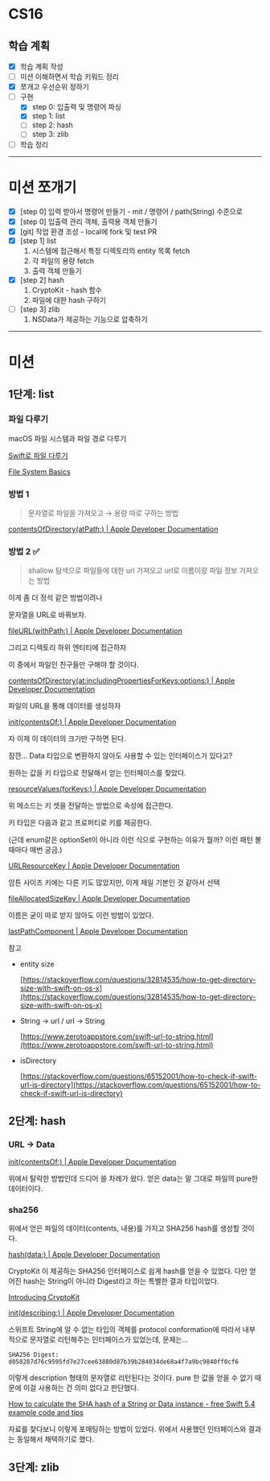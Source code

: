 # CS16

## 학습 계획

- [x]  학습 계획 작성
- [ ]  미션 이해하면서 학습 키워드 정리
- [x]  쪼개고 우선순위 정하기
- [ ]  구현
    - [x]  step 0: 입출력 및 명령어 파싱
    - [x]  step 1: list
    - [ ]  step 2: hash
    - [ ]  step 3: zlib
- [ ]  학습 정리

---

# 미션 쪼개기

- [x]  [step 0] 입력 받아서 명령어 만들기 - mit / 명령어 / path(String) 수준으로
- [x]  [step 0] 입출력 관리 객체, 출력용 객체 만들기
- [x]  [git] 작업 환경 조성 - local에 fork 및 test PR
- [x]  [step 1] list
    1. 시스템에 접근해서 특정 디렉토리의 entity 목록 fetch
    2. 각 파일의 용량 fetch
    3. 출력 객체 만들기
- [x]  [step 2] hash
    1. CryptoKit - hash 함수
    2. 파일에 대한 hash 구하기
- [ ]  [step 3] zlib
    1. NSData가 제공하는 기능으로 압축하기

---

# 미션

## 1단계: list

### 파일 다루기

macOS 파일 시스템과 파일 경로 다루기

[Swift로 파일 다루기](https://hcn1519.github.io/articles/2017-07/swift_file_manager)

[File System Basics](https://developer.apple.com/library/archive/documentation/FileManagement/Conceptual/FileSystemProgrammingGuide/FileSystemOverview/FileSystemOverview.html#//apple_ref/doc/uid/TP40010672-CH2-SW2)

### 방법 1

> 문자열로 파일을 가져오고 → 용량 따로 구하는 방법
> 

[contentsOfDirectory(atPath:) | Apple Developer Documentation](https://developer.apple.com/documentation/foundation/filemanager/1414584-contentsofdirectory)

### 방법 2 ✅

> shallow 탐색으로 파일들에 대한 url 가져오고 url로 이름이랑 파일 정보 가져오는 방법
> 

이게 좀 더 정석 같은 방법이려나

문자열을 URL로 바꿔보자.

[fileURL(withPath:) | Apple Developer Documentation](https://developer.apple.com/documentation/foundation/nsurl/1410828-fileurl)

그리고 디렉토리 하위 엔티티에 접근하자

이 중에서 파일인 친구들만 구해야 할 것이다.

[contentsOfDirectory(at:includingPropertiesForKeys:options:) | Apple Developer Documentation](https://developer.apple.com/documentation/foundation/filemanager/1413768-contentsofdirectory)

파일의 URL을 통해 데이터를 생성하자

[init(contentsOf:) | Apple Developer Documentation](https://developer.apple.com/documentation/foundation/nsdata/1413892-init)

자 이제 이 데이터의 크기만 구하면 된다.

잠깐… Data 타입으로 변환하지 않아도 사용할 수 있는 인터페이스가 있다고?

원하는 값을 키 타입으로 전달해서 얻는 인터페이스를 찾았다.

[resourceValues(forKeys:) | Apple Developer Documentation](https://developer.apple.com/documentation/foundation/url/1780058-resourcevalues)

위 메소드는 키 셋을 전달하는 방법으로 속성에 접근한다.

키 타입은 다음과 같고 프로퍼티로 키를 제공한다.

(근데 enum같은 optionSet이 아니라 이런 식으로 구현하는 이유가 뭘까? 이런 패턴 볼 때마다 매번 궁금.)

[URLResourceKey | Apple Developer Documentation](https://developer.apple.com/documentation/foundation/urlresourcekey)

암튼 사이즈 키에는 다른 키도 많았지만, 이게 제일 기본인 것 같아서 선택

[fileAllocatedSizeKey | Apple Developer Documentation](https://developer.apple.com/documentation/foundation/urlresourcekey/1409814-fileallocatedsizekey)

이름은 굳이 따로 받지 않아도 이런 방법이 있었다.

[lastPathComponent | Apple Developer Documentation](https://developer.apple.com/documentation/foundation/url/1780317-lastpathcomponent)

참고

- entity size
    
    [https://stackoverflow.com/questions/32814535/how-to-get-directory-size-with-swift-on-os-x](https://stackoverflow.com/questions/32814535/how-to-get-directory-size-with-swift-on-os-x)
    
- String → url / url → String
    
    [https://www.zerotoappstore.com/swift-url-to-string.html](https://www.zerotoappstore.com/swift-url-to-string.html)
    
- isDirectory
    
    [https://stackoverflow.com/questions/65152001/how-to-check-if-swift-url-is-directory](https://stackoverflow.com/questions/65152001/how-to-check-if-swift-url-is-directory)
    

## 2단계: hash

### URL → Data

[init(contentsOf:) | Apple Developer Documentation](https://developer.apple.com/documentation/foundation/nsdata/1413892-init)

위에서 탈락한 방법인데 드디어 쓸 차례가 왔다. 얻은 data는 말 그대로 파일의 pure한 데이터이다.

### sha256

위에서 얻은 파일의 데이터(contents, 내용)를 가지고 SHA256 hash를 생성할 것이다.

[hash(data:) | Apple Developer Documentation](https://developer.apple.com/documentation/cryptokit/sha256/hash(data:))

CryptoKit 이 제공하는 SHA256 인터페이스로 쉽게 hash를 얻을 수 있었다. 다만 얻어진 hash는 String이 아니라 Digest라고 하는 특별한 결과 타입이었다.

[Introducing CryptoKit](https://www.kodeco.com/10846296-introducing-cryptokit#toc-anchor-003)

[init(describing:) | Apple Developer Documentation](https://developer.apple.com/documentation/swift/string/init(describing:)-67ncf)

스위프트 String에 알 수 없는 타입의 객체를 protocol conformation에 따라서 내부적으로 문자열로 리턴해주는 인터페이스가 있었는데, 문제는…

```
SHA256 Digest: d058287d76c9595fd7e27cee63880d87b39b284034de68a4f7a9bc9840ff0cf6
```

이렇게 description 형태의 문자열로 리턴된다는 것이다. pure 한 값을 얻을 수 없기 때문에 이걸 사용하는 건 의미 없다고 판단했다.

[How to calculate the SHA hash of a String or Data instance - free Swift 5.4 example code and tips](https://www.hackingwithswift.com/example-code/cryptokit/how-to-calculate-the-sha-hash-of-a-string-or-data-instance)

자료를 찾다보니 이렇게 포매팅하는 방법이 있었다. 위에서 사용했던 인터페이스와 결과는 동일해서 채택하기로 했다.

## 3단계: zlib